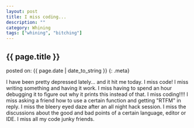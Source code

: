 ```yaml
---
layout: post
title: I miss coding...
description: ""
category: Whining 
tags: ["whining", "bitching"]
---
```


## {{ page.title }}

posted on: {{ page.date | date_to_string }}
{: .meta}

I have been pretty depressed lately... and it hit me today. I miss code! I miss writing something and having it work. I miss having to spend an hour debugging it to figure out why it prints this instead of that. I miss coding!!!! I miss asking a friend how to use a certain function and getting "RTFM" in reply. I miss the bleery eyed daze after an all night hack session. I miss the discussions about the good and bad points of a certain language, editor or IDE. I miss all my code junky friends.

